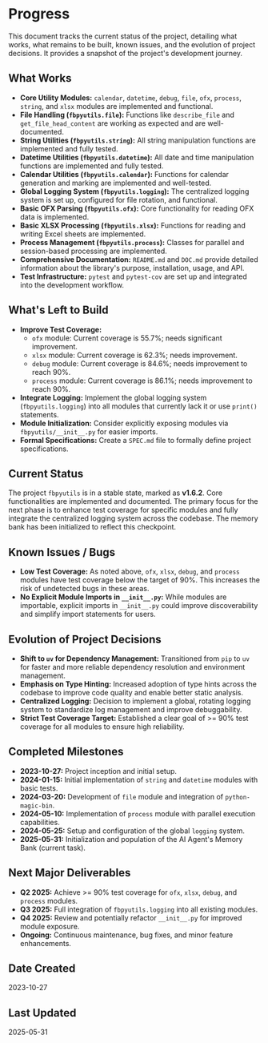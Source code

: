 # Progress

This document tracks the current status of the project, detailing what works, what remains to be built, known issues, and the evolution of project decisions. It provides a snapshot of the project's development journey.

## What Works
- **Core Utility Modules:** `calendar`, `datetime`, `debug`, `file`, `ofx`, `process`, `string`, and `xlsx` modules are implemented and functional.
- **File Handling (`fbpyutils.file`):** Functions like `describe_file` and `get_file_head_content` are working as expected and are well-documented.
- **String Utilities (`fbpyutils.string`):** All string manipulation functions are implemented and fully tested.
- **Datetime Utilities (`fbpyutils.datetime`):** All date and time manipulation functions are implemented and fully tested.
- **Calendar Utilities (`fbpyutils.calendar`):** Functions for calendar generation and marking are implemented and well-tested.
- **Global Logging System (`fbpyutils.logging`):** The centralized logging system is set up, configured for file rotation, and functional.
- **Basic OFX Parsing (`fbpyutils.ofx`):** Core functionality for reading OFX data is implemented.
- **Basic XLSX Processing (`fbpyutils.xlsx`):** Functions for reading and writing Excel sheets are implemented.
- **Process Management (`fbpyutils.process`):** Classes for parallel and session-based processing are implemented.
- **Comprehensive Documentation:** `README.md` and `DOC.md` provide detailed information about the library's purpose, installation, usage, and API.
- **Test Infrastructure:** `pytest` and `pytest-cov` are set up and integrated into the development workflow.

## What's Left to Build
- **Improve Test Coverage:**
    - `ofx` module: Current coverage is 55.7%; needs significant improvement.
    - `xlsx` module: Current coverage is 62.3%; needs improvement.
    - `debug` module: Current coverage is 84.6%; needs improvement to reach 90%.
    - `process` module: Current coverage is 86.1%; needs improvement to reach 90%.
- **Integrate Logging:** Implement the global logging system (`fbpyutils.logging`) into all modules that currently lack it or use `print()` statements.
- **Module Initialization:** Consider explicitly exposing modules via `fbpyutils/__init__.py` for easier imports.
- **Formal Specifications:** Create a `SPEC.md` file to formally define project specifications.

## Current Status
The project `fbpyutils` is in a stable state, marked as **v1.6.2**. Core functionalities are implemented and documented. The primary focus for the next phase is to enhance test coverage for specific modules and fully integrate the centralized logging system across the codebase. The memory bank has been initialized to reflect this checkpoint.

## Known Issues / Bugs
- **Low Test Coverage:** As noted above, `ofx`, `xlsx`, `debug`, and `process` modules have test coverage below the target of 90%. This increases the risk of undetected bugs in these areas.
- **No Explicit Module Imports in `__init__.py`:** While modules are importable, explicit imports in `__init__.py` could improve discoverability and simplify import statements for users.

## Evolution of Project Decisions
- **Shift to `uv` for Dependency Management:** Transitioned from `pip` to `uv` for faster and more reliable dependency resolution and environment management.
- **Emphasis on Type Hinting:** Increased adoption of type hints across the codebase to improve code quality and enable better static analysis.
- **Centralized Logging:** Decision to implement a global, rotating logging system to standardize log management and improve debuggability.
- **Strict Test Coverage Target:** Established a clear goal of >= 90% test coverage for all modules to ensure high reliability.

## Completed Milestones
- **2023-10-27:** Project inception and initial setup.
- **2024-01-15:** Initial implementation of `string` and `datetime` modules with basic tests.
- **2024-03-20:** Development of `file` module and integration of `python-magic-bin`.
- **2024-05-10:** Implementation of `process` module with parallel execution capabilities.
- **2024-05-25:** Setup and configuration of the global `logging` system.
- **2025-05-31:** Initialization and population of the AI Agent's Memory Bank (current task).

## Next Major Deliverables
- **Q2 2025:** Achieve >= 90% test coverage for `ofx`, `xlsx`, `debug`, and `process` modules.
- **Q3 2025:** Full integration of `fbpyutils.logging` into all existing modules.
- **Q4 2025:** Review and potentially refactor `__init__.py` for improved module exposure.
- **Ongoing:** Continuous maintenance, bug fixes, and minor feature enhancements.

## Date Created
2023-10-27

## Last Updated
2025-05-31
